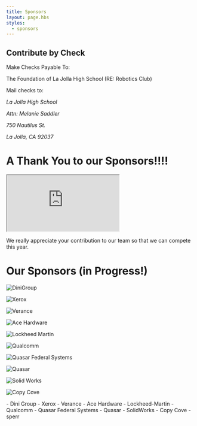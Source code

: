 ```yaml
---
title: Sponsors
layout: page.hbs
styles:
  - sponsors
---
```


## Contribute by Check

Make Checks Payable To:

The Foundation of La Jolla High School (RE: Robotics Club)

Mail checks to:

<address>
  <p>La Jolla High School</p>
  <p>Attn: Melanie Saddler</p>
  <p>750 Nautilus St.</p>
  <p>La Jolla, CA 92037</p>
</address>

# A Thank You to our Sponsors!!!!

<div class="videowrapper">
  <iframe
  src="https://www.youtube.com/embed/eyh2N6vR9TE" allowfullscreen></iframe>
</div>

We really appreciate your contribution to our team so that we can compete this year.

# Our Sponsors (in Progress!)


<p>
  <img src ="/images/DiniGroup.svg" alt = "DiniGroup">
</p>


<p>
  <img src ="/images/Xerox_Logo_2008.svg" alt = "Xerox">
</p>

<p>
  <img src ="/images/Verance.svg" alt = "Verance">
</p>
<!--![Verance Logo](/images/sponsors/verance.svg)-->

<p>
  <img src ="/images/Ace_Hardware_Logo.svg" alt = "Ace Hardware">
</p>
<!--![Ace Hardware Logo](/images/sponsors/ace-hardware.svg)-->

<p>
  <img src ="/images/Lockheed_Martin.svg" alt = "Lockheed Martin">
</p>

<p>
  <img src ="/images/Qualcomm-logo.svg" alt = "Qualcomm">
</p>

<p>
  <img src ="/images/QFS_logo.svg" alt = "Quasar Federal Systems">
</p>

<p>
  <img src ="/images/Quasar.svg" alt = "Quasar">
</p>

<p>
  <img src -"/images/SolidWorks_Logo.svg" alt = "Solid Works">
</p>

<!--![SolidWorks Logo](/images/sponsors/SolidWorks_Logo.svg)!-->

<p>
  <img src ="/images/copy-cove-logo.svg" alt = "Copy Cove">
</p>
- Dini Group
- Xerox
- Verance
- Ace Hardware
- Lockheed-Martin
- Qualcomm
- Quasar Federal Systems
- Quasar
- SolidWorks
- Copy Cove
- sperr

